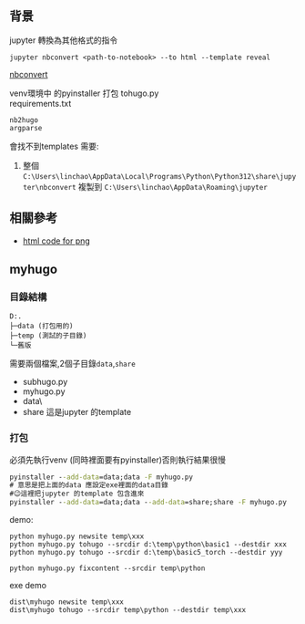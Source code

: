 
## 背景
jupyter 轉換為其他格式的指令
```
jupyter nbconvert <path-to-notebook> --to html --template reveal
```
[nbconvert](https://www.vincent-lunot.com/post/toward-publishing-jupyter-notebooks-with-hugo/)

venv環境中 的pyinstaller 打包 tohugo.py  
requirements.txt
```
nb2hugo
argparse
```
會找不到templates 需要:
1. 整個`C:\Users\linchao\AppData\Local\Programs\Python\Python312\share\jupyter\nbconvert` 複製到
`C:\Users\linchao\AppData\Roaming\jupyter`

## 相關參考
- [html code for png](https://stackoverflow.com/questions/18668181/ipython-notebook-png-figures-after-nbconvert-not-loaded-by-latest-chrome-firefo)
## myhugo

### 目錄結構
```
D:.
├─data (打包用的)
├─temp (測試的子目錄)
└─舊版 
```

需要兩個檔案,2個子目錄`data`,`share`
- subhugo.py
- myhugo.py
- data\
- share 這是jupyter 的template
### 打包
必須先執行venv (同時裡面要有pyinstaller)否則執行結果很慢
```cmd
pyinstaller --add-data=data;data -F myhugo.py
# 意思是把上面的data 應設定exe裡面的data目錄
#😉這裡把jupyter 的template 包含進來
pyinstaller --add-data=data;data --add-data=share;share -F myhugo.py
```
demo:
```
python myhugo.py newsite temp\xxx
python myhugo.py tohugo --srcdir d:\temp\python\basic1 --destdir xxx
python myhugo.py tohugo --srcdir d:\temp\basic5_torch --destdir yyy

python myhugo.py fixcontent --srcdir temp\python
```
exe demo
```
dist\myhugo newsite temp\xxx 
dist\myhugo tohugo --srcdir temp\python --destdir temp\xxx
```